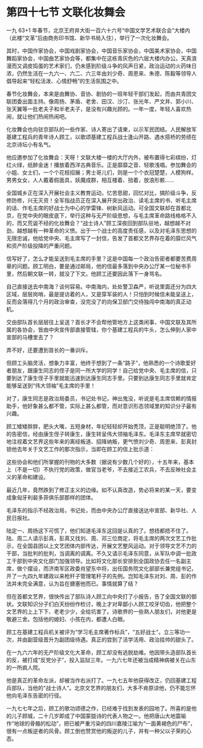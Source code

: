 # 第四十七节 文联化妆舞会

一九 63+1 年春节，北京王府井大街一百六十六号“中国文学艺术联合会”大楼内（此楼“文革”后由商务印书馆、新华书局入住），举行了一次化妆舞会。

其时，中国作家协会，中国戏剧家协会，中国音乐家协会，中国美术家协会，中国舞蹈家协会，中国曲艺家协会等，都集中在这栋青灰色的六层大楼内办公。天真浪漫而又调皮捣蛋的艺术家们，仍未感到阶级斗争的风声日紧，政治运动的火药味日浓，仍然生活在一九六一、六二、六三年由刘少奇、周恩来、朱德、陈毅等领导人倡导起来“轻松活泼、心情舒畅”的生活氛围之中。

春节化妆舞会，本来是由舞协、音协、剧协的一班年轻干部们发起，而由共青团文联团委出面主持。像周扬、茅盾、老舍、田汉、沙汀、张光年、严文井、郭小川、张天翼等一批老夫子和半老夫子，是没有兴趣光顾的。一年一度，年轻人喜欢热闹，就让他们热闹热闹吧。

化妆舞会也向驻京部队的一些作家、诗人寄出了请柬，以示军民团结。人民解放军基建工程兵的青年诗人顾工，以歌颂基建工程兵战士逢山开路、遇水搭桥的劳绩在北京诗坛小有名气。

他应邀参加了化妆舞会：天呀！文联大楼一楼的大厅内外，被布置得七彩缤纷，灯红火绿，纸醉金迷！播放着西洋古典音乐。正是靡靡之音、轻歌浅唱。参加舞会的小姐、女士们，一个个花枝招展；男士哥儿们，则是一个个衣冠楚楚，人模狗样。男男女女，人人戴着假面具，妖魔成群，相互楼着、扭着，放浪形骸……

全国城乡正在深入开展社会主义教育运动，忆苦思甜，回忆对比，搞阶级斗争，反修防修，兴无灭资！全军指战员正在深入展开突出政治、读毛主席的书、听毛主席的话、作毛主席的好战士为中心的学雷锋、树新风运动。可全国文联却在首都北京，在党中央的眼皮底下，举行这种与无产阶级思想，与毛主席革命路线格格不入的，而又荒诞不经的化妆舞会？“战士诗人”顾工深夜回到部队驻地，越想越不对劲，越想越有一种革命的义愤。出于一个战士的高度责任感，以及对毛泽东思想的无限忠诚，他给党中央、毛主席写了一封信，告发了首都文艺界存在着的靡烂风气和资产阶级投降的严重问题。

信写好了，怎么才能呈送到毛主席的手里？这是中国每一个政治告密者都要苦费周章的问题。顾工明白，要是通过邮局，他的信最多落到中央办公厅某一位秘书手里，然后朝文联一转，就没了下文。他顾工还要因此落下一身骂名。

自己直接送去中南海？谈何容易。中南海内，处处警卫森严，听说里面还分为四大区域，层层岗哨，最是提访着的人，又是穿军装的人！只怕到时候信未能呈送上，反而会落得几个月的政治审查，没完没了的向保卫部门交待独闯中南海的真正动机。

交由部队首长层层往上呈送？首长才不会帮他管地方上这类闲事，中国文联及其所属的各协会，皆由中央宣传部直接管辖，你个基建工程兵的牛头，怎么伸到人家中宣部的马槽里去了？

弄不好，还要遭到首长的一番训斥。

但顾工头脑灵活，想象力丰富，他终于想到了一条“路子”，他熟悉的一个诗歌爱好者朋友，跟康生同志的侄子是同一所大学的同学！自己给党中央、毛主席的信，只要到达了康生侄子手里就能迅速到达康生同志手里。只要到达康生同志手里就肯定能够呈送到“伟大领袖”毛主席的手里！

对了，康生同志是政治局委员，书记处书记，神出鬼没，听说是毛主席信赖的情报助手，他好象甚么都不管，实际上甚么都管，而对意识形态领域里的知识分子最有兴趣。

顾工矮矮胖胖，肥头大嘴，五短身材，年纪轻轻却开始秃顶，正是聪明绝顶了。他的告密信，经由康生侄子转康生，康生转呈伟大领袖毛泽东。毛泽东主席早就密切地注视着文艺界这些年来的离经叛道、招降纳叛，更气愤刘少奇、周恩来、彭真封锁他去年关于文艺工作的那次指示，当即在顾工的信上批示道：

这些协会和他们所掌握的刊物的大多数（据说有少数几个好的），十五年来，基本上（不是一切）不执行党的政策，做官当老爷，不去接近工农兵，不去反映社会主义的革命和建设。

最近几年，竟然跌到了修正主义的边缘。如不认真改造，势必将来的某一天，要变成象匈牙利裴多菲俱乐部那样的团体。

毛泽东的指示不经政治局，书记处，而由中央办公厅直接送达中宣部、新华社、人民日报社。

陆定一、周扬这下可慌了，他们知道毛泽东这回是认真的了。想捂都捂不住了。陆、周二人请示彭真，彭真又找刘、周、邓三位商定，将毛主席的两次文艺工作批示，在全国县团以上文艺团体内部传达，开展文艺整风运动。对于领导文艺不力的干部，当批判的批判，当调离的调离。不久又请示毛泽东同意，从军队中调一批政工干部到中央文化部门加强领导。比如将文化部长安排到全国政协去任一名副主席，做个摆设，而济南军区政委肖望东中将，出任国务院文化部部长兼党组书记，开了一九四九年建政以来枪秆子管理笔秆子的先例。岂知毛泽东对刘、周、彭的作法并未完全满意，认为旨在搪塞他而已。事情就算了结？

但在首都文艺界，很快传出了部队诗人顾工向中央打了小报告，告了全国文联的御状。文联知识分子们白天纷纷作检讨，晚上才对卑鄙小人顾工咬牙切齿，他把整个文艺界的上上下下、老老少少，全给坑害了。诗歌界的一些熟人朋友们，对他更是敬避三舍。包括他的媳妇、小孩在内，都遭人白眼。

顾工在基建工程兵机关被评为“学习毛主席著作标兵”，“五好战士”。立三等功一次，并由副营级晋升为副团级待遇。真正的尝到了活学活用、政治挂帅的甜头了。

在一九六六年的无产阶级文化大革命，顾工却没有逃脱劫难。他因带头造部队首长的反，被打成“反党分子”，投入监狱三年。一九六七年还被当成精神病被关在山东的一所疯人院。

他是真正的革命左派，却被当作右派打了。一九七五年他获得改正，仍回基建工程兵部队，当他的“战士诗人”。北京文艺界的朋友们，大多不肯原谅他，仍不能忘怀他向毛泽东告密的行径。

一九七七年之后，顾工的歌功颂德之作，已经难于找到发表的园地了。所喜的是他的儿子顾城，二十几岁即成了中国蒙胧诗的代表人物之一。他把唐山大地震喻作“地球的骨骼的松动”，把已被严重污染的四川嘉陵江喻为“一面黄褐色的尸布”，很有一点叛逆者的风骨。顾工倒也赞赏他的叛逆的儿子，并有一种父以子荣的心态。
